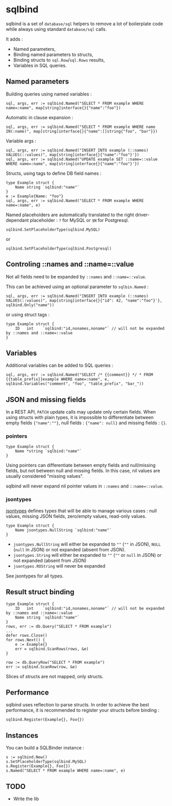 # sqlbind

sqlbind is a set of `database/sql` helpers to remove a lot of boilerplate code while always using standard `database/sql` calls.

It adds :

* Named parameters,
* Binding named parameters to structs,
* Binding structs to `sql.Row`/`sql.Rows` results,
* Variables in SQL queries.

## Named parameters

Building queries using named variables :
```
sql, args, err := sqlbind.Named("SELECT * FROM example WHERE name=:name", map[string]interface{}{"name":"foo"})
```
Automatic in clause expansion :
```
sql, args, err := sqlbind.Named("SELECT * FROM example WHERE name IN(:name)", map[string]interface{}{"name":[]string{"foo", "bar"}})
```
Variable args :
```
sql, args, err := sqlbind.Named("INSERT INTO example (::names) VALUES(::values)", map[string]interface{}{"name":"foo"}'})
sql, args, err := sqlbind.Named("UPDATE example SET ::name=::value WHERE name=:name", map[string]interface{}{"name":"foo"}'})
```
Structs, using tags to define DB field names :
```
type Example struct {
	Name string `sqlbind:"name"`
}
e := Example{Name: "foo"}
sql, args, err := sqlbind.Named("SELECT * FROM example WHERE name=:name", e)
```

Named placeholders are automatically translated to the right driver-dependant placeholder : `?` for MySQL or `$N` for Postgresql.
```
sqlbind.SetPlaceholderType(sqlbind.MySQL)
```
or
```
sqlbind.SetPlaceholderType(sqlbind.Postgresql)
```

## Controling ::names and ::name=::value

Not all fields need to be expanded by `::names` and `::name=::value`.

This can be achieved using an optional parameter to `sqlbin.Named` :
```
sql, args, err := sqlbind.Named("INSERT INTO example (::names) VALUES(::values)", map[string]interface{}{"id": 42, "name":"foo"}'}, sqlbind.Only("name"))
```
or using struct tags :
```
type Example struct {
	ID   int    `sqlbind:"id,nonames,noname"` // will not be expanded by ::names and ::name=::value
}
```

## Variables

Additional variables can be added to SQL queries :
```
sql, args, err := sqlbind.Named("SELECT /* {{comment}} */ * FROM {{table_prefix}}example WHERE name=:name", e, sqlbind.Variables("comment", "foo", "table_prefix", "bar_"))
```

## JSON and missing fields

In a REST API, `PATCH` update calls may update only certain fields. When using structs with plain types, it is impossible to differentiate between empty fields `{"name":""}`, null fields : `{"name": null}` and missing fields : `{}`.

### pointers

```
type Example struct {
	Name *string `sqlbind:"name"`
}
```

Using pointers can differentiate between empty fields and null/missing fields, but not between null and missing fields. In this case, nil values are usually considered "missing values".

sqlbind will never expand nil pointer values in `::names` and `::name=::value`.

### jsontypes

[jsontypes](https://github.com/jfbus/jsontypes) defines types that will be able to manage various cases : null values, missing JSON fields, zero/empty values, read-only values.

```
type Example struct {
	Name jsontypes.NullString `sqlbind:"name"`
}
```

* `jsontypes.NullString` will either be expanded to `""` (`""` in JSON), `NULL` (`null` in JSON) or not expanded (absent from JSON).
* `jsontypes.String` will either be expanded to `""` (`""` or `null` in JSON) or not expanded (absent from JSON)
* `jsontypes.ROString` will never be expanded

See jsontypes for all types.

## Result struct binding

```
type Example struct {
	ID   int    `sqlbind:"id,nonames,noname"` // will not be expanded by ::names and ::name=::value
	Name string `sqlbind:"name"`
}
rows, err := db.Query("SELECT * FROM example")
...
defer rows.Close()
for rows.Next() {
    e := Example{}
    err = sqlbind.ScanRows(rows, &e)
}
```
```
row := db.QueryRow("SELECT * FROM example")
err := sqlbind.ScanRow(row, &e)
```

Slices of structs are not mapped, only structs.

## Performance

sqlbind uses reflection to parse structs. In order to achieve the best performance, it is recommended to register your structs before binding :
```
sqlbind.Register(Example{}, Foo{})
```

## Instances

You can build a SQLBinder instance :
```
s := sqlbind.New()
s.SetPlaceholderType(sqlbind.MySQL)
s.Register(Example{}, Foo{})
s.Named("SELECT * FROM example WHERE name=:name", e)
```

## TODO

* Write the lib